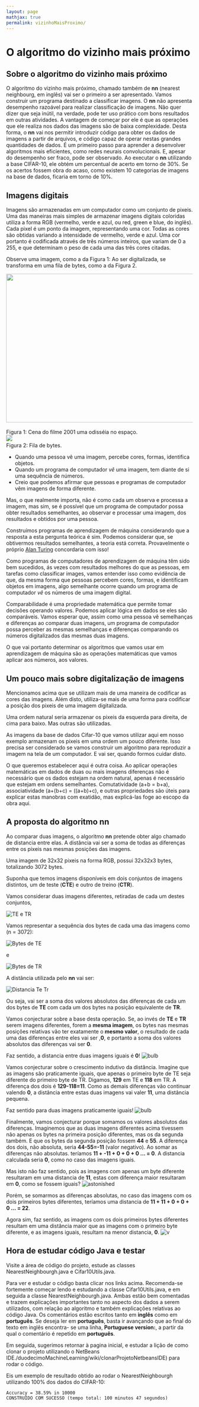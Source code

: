 ```yaml
---
layout: page
mathjax: true
permalink: vizinhoMaisProximo/
---
```


# O algoritmo do vizinho mais próximo


## Sobre o algoritmo do vizinho mais próximo


O algoritmo do vizinho mais próximo, chamado também de **nn** (nearest neighbourg, em inglês) vai ser o primeiro a ser apresentado. Vamos construir um programa destinado a classificar imagens. O **nn** não apresenta desempenho razoável para realizar classificação de imagens. Não quer dizer que seja inútil, na verdade, pode ter uso prático com bons resultados em outras atividades.
A vantagem de começar por ele é que as operações que ele realiza nos dados das imagens são de  baixa complexidade. Desta forma, o **nn** vai nos permitir introduzir código para obter os dados de imagens a partir de arquivos, e código capaz de operar nestas grandes quantidades de dados. É um primeiro passo para aprender a desenvolver algoritmos mais eficientes, como redes neurais convolucionais.
E, apesar do desempenho ser fraco, pode ser observado. Ao executar o **nn** utilizando a base CIFAR-10, ele obtém um percentual de acerto em torno de 30%. Se os acertos fossem obra do acaso, como existem 10 categorias de imagens na base de dados, ficaria em torno de 10%.

## Imagens digitais

Imagens são armazenadas em um computador como um conjunto de pixeis. Uma das maneiras mais simples de armazenar imagens digitais coloridas utiliza a forma RGB (vermelho, verde e azul, ou red, green e blue, do inglês). Cada pixel é um ponto da imagem, representando uma cor. Todas as cores são obtidas variando a intensidade de vermelho, verde e azul. Uma cor portanto é codificada através de três números inteiros, que variam de 0 a 255, e que determinam o peso de cada uma das três cores citadas.

Observe uma imagem, como a da Figura 1: Ao ser digitalizada, se transforma em uma fila de bytes, como a da Figura 2.  
<div class="fig figcenter fighighlight">
  <img src="https://duodecimo.github.io/duodecimoMachineLearning/assets/images/2001Monkey.png" width = "600" height="400" >
  <div class="figcaption">Figura 1: Cena do filme 2001 uma odisséia no espaço.</div>
</div>  

<div class="fig figcenter fighighlight">
  <img src="https://duodecimo.github.io/duodecimoMachineLearning/assets/images/filaDeBytes.png">
  <div class="figcaption">Figura 2: Fila de bytes.</div>
</div>

  
* Quando uma pessoa vê uma imagem, percebe cores, formas, identifica objetos.
* Quando um programa de computador _vê_ uma imagem, tem diante de si uma sequência de números.
* Creio que podemos afirmar que pessoas e programas de computador vêm imagens de forma diferente.

Mas, o que realmente importa, não é como cada um observa e processa a imagem, mas sim, se é possível que um programa de computador possa obter resultados semelhantes, ao observar e processar uma imagem, dos resultados e obtidos por uma pessoa.

Construímos programas de aprendizagem de máquina considerando que a resposta a esta pergunta teórica é sim.
Podemos considerar que, se obtivermos resultados semelhantes, a teoria está correta. Provavelmente o próprio [Alan Turing](https://pt.wikipedia.org/wiki/Alan_Turing) concordaria com isso!

Como programas de computadores de aprendizagem de máquina têm sido bem sucedidos, ás vezes com resultados melhores do que as pessoas, em tarefas como classificar images, vamos entender isso como evidência de que, da mesma forma que pessoas percebem cores, formas, e identificam objetos em imagens, algo semelhante ocorre quando um programa de computador _vê_ os números de uma imagem digital.

Comparabilidade é uma propriedade matemática que permite tomar decisões operando valores. Podemos aplicar lógica em dados se eles são comparáveis. Vamos esperar que, assim como uma pessoa vê semelhanças e diferenças ao comparar duas imagens, um programa de computador possa perceber as mesmas semelhanças e diferenças comparando os números digitalizados das mesmas duas imagens.

O que vai portanto determinar os algoritmos que vamos usar em aprendizagem de máquina são as operações matemáticas que vamos aplicar aos números, aos valores.

## Um pouco mais sobre digitalização de imagens

Mencionamos acima que se utilizam mais de uma maneira de codificar as cores das imagens. Além disto, utiliza-se mais de uma forma para codificar a posição dos pixeis de uma imagem digitalizada.

Uma ordem natural seria armazenar os pixeis da esquerda para direita, de cima para baixo. Mas outras são utilizadas.

As imagens da base de dados Cifar-10 que vamos utilizar aqui em nosso exemplo armazenam os pixeis em uma ordem um pouco diferente. Isso precisa ser considerado se vamos construir um algoritmo para reproduzir a imagem na tela de um computador. E vai ser, quando formos cuidar disto.

O que queremos estabelecer aqui é outra coisa. Ao aplicar operações matemáticas em dados de duas ou mais imagens diferenças não é necessário que os dados estejam na ordem natural, apenas é necessário que estejam em ordens semelhantes. Comutatividade (a+b = b+a), associatividade (a+(b+c) = ((a+b)+c), e outras propriedades são úteis para explicar estas manobras com exatidão, mas explicá-las foge ao escopo da obra aqui.

## A proposta do algoritmo nn

Ao comparar duas imagens, o algoritmo **nn** pretende obter algo chamado de distancia entre elas.
A distância vai ser a soma de todas as diferenças entre os pixeis nas mesmas posições das imagens.

Uma imagem de 32x32 pixeis na forma RGB, possui 32x32x3 bytes, totalizando 3072 bytes.

Suponha que temos imagens disponíveis em dois conjuntos de imagens distintos, um de teste (**CTE**) e outro de treino (**CTR**).

Vamos considerar duas imagens diferentes, retiradas de cada um destes conjuntos,

![TE e TR](https://duodecimo.github.io/duodecimoMachineLearning/assets/images/TeTr.png)

Vamos representar a sequência dos bytes de cada uma das imagens como (n = 3072):

![Bytes de TE](https://duodecimo.github.io/duodecimoMachineLearning/assets/images/SeqPte.png)  

e  

![Bytes de TR](https://duodecimo.github.io/duodecimoMachineLearning/assets/images/SeqPtr.png)  

A distância utilizada pelo **nn** vai ser:  

![Distancia Te Tr](https://duodecimo.github.io/duodecimoMachineLearning/assets/images/SumSeqTeTr.png)  

Ou seja, vai ser a soma dos valores absolutos das diferenças de cada um dos bytes de **TE** com cada um dos bytes na posição equivalente de **TR**.

Vamos conjecturar sobre a base desta operação. Se, ao invés de **TE** e **TR** serem imagens diferentes, forem a **mesma imagem**, os bytes nas mesmas posições relativas vão ter exatamente o **mesmo valor**, o resultado de cada uma das diferenças entre eles vai ser ,**0**, e portanto a soma dos valores absolutos das diferenças vai ser **0**.

Faz sentido, a distancia entre duas imagens iguais é **0**! ![bulb](https://github.global.ssl.fastly.net/images/icons/emoji/bulb.png?v5)

Vamos conjecturar sobre o crescimento indutivo da distância. Imagine que as imagens são praticamente iguais, que apenas o primeiro byte de TE seja diferente do primeiro byte de TR. Digamos, **129** em TE e **118** em TR.
A diferença dos dois é **129-118=11**. Como as demais diferenças vão continuar valendo **0**, a distância entre estas duas imagens vai valer **11**, uma distância pequena.

Faz sentido para duas imagens praticamente iguais! ![bulb](https://github.global.ssl.fastly.net/images/icons/emoji/bulb.png?v5)

Finalmente, vamos conjecturar porque somamos os valores absolutos das diferenças. Imaginemos que as duas imagens diferentes acima tivessem não apenas os bytes na primeira posição diferentes, mas os da segunda também. E que os bytes da segunda posição fossem **44** e **55**. A diferença dos dois, não absoluta, seria **44-55=-11** (valor negativo). Ao somar as diferenças não absolutas. teríamos **11 + -11 + 0 + 0 + 0 ... = 0**. A distancia calculada seria **0**, como no caso das imagens iguais.

Mas isto não faz sentido, pois as imagens com apenas um byte diferente resultaram em uma distancia de **11**, estas com diferença maior resultaram em **0**, como se fossem iguais? ![astonished](https://github.global.ssl.fastly.net/images/icons/emoji/astonished.png?v5)

Porém, se somarmos as diferenças absolutas, no caso das imagens com os dois primeiros bytes diferentes, teríamos uma distancia de **11 + 11 + 0 + 0 + 0 ... = 22**.

Agora sim, faz sentido, as imagens com os dois primeiros bytes diferentes resultam em uma distância maior que as imagens com o primeiro byte diferente, e as imagens iguais, resultam na menor distancia, **0**. ![v](https://github.global.ssl.fastly.net/images/icons/emoji/v.png?v5)

## Hora de estudar código Java e testar

Visite a área de código do projeto, estude as classes NearestNeighbourgh.java e Cifar10Utils.java.

Para ver e estudar o código basta clicar nos links acima. Recomenda-se fortemente começar lendo e estudando a classe Cifar10Utils.java, e em seguida a classe NearestNeighbourgh.java. Ambas estão bem comentadas e trazem explicações importantes tanto no aspecto dos dados a serem utilizados, com relação ao algoritmo e também explicações relativas ao código Java. Os comentários estão escritos tanto em **inglês** como em **português**.
Se deseja ler em **português**, basta ir avançando que ao final do texto em inglês encontra- se uma linha, **Portuguese version:**, a partir da qual o comentário é repetido em **português**.


Em seguida, sugerimos retornar à pagina inicial, e estudar a lição de como clonar o projeto utilizando o NetBeans IDE./duodecimoMachineLearning/wiki/clonarProjetoNetbeansIDE) para rodar o código.

Eis um exemplo de resultado obtido ao rodar o NearestNeighbourgh utilizando 100% dos dados do CIFAR-10:  

```
Accuracy = 38.59% in 10000
CONSTRUÍDO COM SUCESSO (tempo total: 100 minutos 47 segundos)
```


